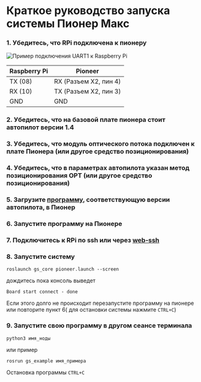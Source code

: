 # Краткое руководство запуска системы Пионер Макс

### 1. Убедитесь, что RPi подключена к пионеру

![Пример подключения UART1 к Raspberry Pi](https://github.com/IlyaDanilenko/pioneer-raspuart/blob/master/imgs/uart4.png?raw=true)

Raspberry Pi | Pioneer
------------ | -------------
TX (08) | RX (Разъем X2, пин 4)
RX (10) | TX (Разъем X2, пин 3)
GND | GND

### 2. Убедитесь, что на базовой плате пионера стоит автопилот версии 1.4
### 3. Убедитесь, что модуль оптического потока подключен к плате Пионера (или другое средство позиционирования)
### 4. Убедитесь, что в параметрах автопилота указан метод позиционирования OPT (или другое средство позиционирования)
### 5. Загрузите [программу](https://github.com/geoscan/geoscan_pioneer_max/tree/master/lua), соответствующую версии автопилота, в Пионер
### 6. Запустите программу на Пионере
### 7. Подключитесь к RPi по ssh или через [web-ssh](https://github.com/IlyaDanilenko/geoscan_pioneer_max/blob/master/guides/web-ssh.md)
### 8. Запустите систему
```
roslaunch gs_core pioneer.launch --screen
```

дождитесь пока консоль выведет
```
Board start connect - done
```
Если этого долго не происходит перезапустите программу на пионере или повторите пункт 6( для остановки системы нажмите ```CTRL+C```)
### 9. Запустите свою программу в другом сеансе терминала
```
python3 имя_ноды
```
или пример
```
rosrun gs_example имя_примера
```
Остановка программы ```CTRL+C```
